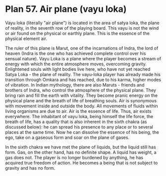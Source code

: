 # Plan 57. Air plane (vayu loka)

Vayu loka (literally "air plane") is located in the area of ​​satya loka, the plane of reality, in the seventh row of the playing board. This vayu is not the wind or air found on the physical or earthly plane. This is the essence of the physical element air.

The ruler of this plane is Marut, one of the incarnations of Indra, the lord of heaven (Indra is the one who has achieved complete control over his sensual nature). Vayu Loka is a plane where the player becomes a stream of energy with which the entire atmosphere moves, overcoming gravity. Enlightened souls with light bodies live here, who have not yet reached Satya Loka - the plane of reality. The vayu-loka player has already made his transition through Omkara and has reached, due to his karma, higher modes of vibration. In Indian mythology, there are also Maruts - friends and brothers of Indra, who control the atmosphere of the physical plane. They bring rain and fill the earth with vitality. They become pranic energy on the physical plane and the breath of life of breathing souls. Air is synonymous with movement inside and outside the body. All movements of fluids within living organisms are due to air. Air is the essence of life. Thus, air exists everywhere. The inhabitant of vayu loka, being himself the life force, the breath of life, has a quality that is also inherent in the sixth chakra (as discussed below): he can spread his presence to any place or to several places at the same time. Now he can dissolve the essence of his being, the ego, take on a gaseous form and soar on the plane of gases.

In the sixth chakra we have met the plane of liquids, but the liquid still has form. Gas, on the other hand, has no definite shape. A liquid has weight, a gas does not. The player is no longer burdened by anything, he has acquired true freedom of action. He becomes a being that is not subject to gravity and has no form.
